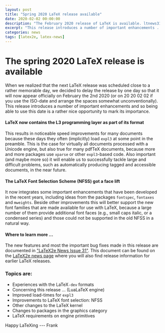 ```yaml
---
layout: post
title: "Spring 2020 LaTeX release available"
date: 2020-02-02 00:00:00
description: "The February 2020 release of LaTeX is available. ltnews31 describes updates and changes made in the new LaTeX release."
excerpt: "This release introduces a number of important enhancements ..."
categories: news
tags: [latex2e, latex-news]
---
```


# The spring 2020 LaTeX release is available


When we realized that the next LaTeX release was scheduled close to
a rather memorable day, we decided to delay the release by one day so
that it will now appear officially on February the 2nd 2020 (or on 20
20 02 02 if you use the ISO-date and arrange the spaces somewhat
unconventionally).  This release introduces a number of important
enhancements and so being able to use this date is a rather nice
opportunity to mark its importance.

#### LaTeX now contains the L3 programming layer as part of its format

This results in noticeable speed improvements for many documents
because these days they often (implicitly) load `expl3` at some point
in the preamble. This is the case for virtually all documents
processed with a Unicode engine, but also true for many pdfTeX
documents, because more and more packages use `xparse` or other
`expl3`-based code. Also important (and maybe more so) it will enable
us to successfully tackle large and difficult problems, such as
automatically producing tagged and accessible documents, in the near
future.

#### The LaTeX Font Selection Scheme (NFSS) got a face lift

It now integrates some important enhancements that have been developed
in the recent years, including ideas from the packages `fontspec`,
`fontaxes` and `mweights`. Beside other improvements this will better
support the new font families that are made available for use with
LaTeX, because a large number of them provide additional font faces
(e.g., small caps italic, or a condensed series) and those could not
be supported in the old NFSS in a natural way.
 

#### Where to learn more ...

The new features and most the important bug fixes made in this release are documented in <a
href="{{site.baseurl}}/news/latex2e-news/ltnews31.pdf" target="_blank"
onclick="vgwPixelCall('ae10a427f62847639c5aadcc05cea97b');">"LaTeX2e News Issue 31"</a>. This document
can be found on the [LaTeX2e news
page]({{site.baseurl}}/news/latex2e-news/) where you will also find
release information for earlier LaTeX releases.

### Topics are:

 - Experiences with the LaTeX`-dev` formats
 - Concerning this release ... (LuaLaTeX engine)
 - Improved load-times for `expl3`
 - Improvements to LaTeX font selection: NFSS
 - Other changes to the LaTeX kernel
 - Changes to packages in the graphics category
 - LaTeX requirements on engine primitives

Happy LaTeXing
--- Frank

